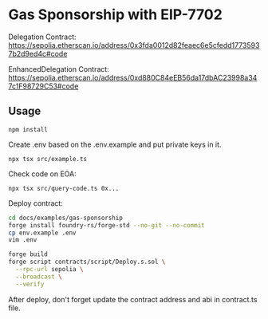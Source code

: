 # Gas Sponsorship with EIP-7702

Delegation Contract: https://sepolia.etherscan.io/address/0x3fda0012d82feaec6e5cfedd17735937b2d9ed4c#code

EnhancedDelegation Contract: https://sepolia.etherscan.io/address/0xd880C84eEB56da17dbAC23998a347c1F98729C53#code

## Usage

```
npm install
```

Create .env based on the .env.example and put private keys in it.

```
npx tsx src/example.ts
```

Check code on EOA:

```
npx tsx src/query-code.ts 0x...
```

Deploy contract:

```bash
cd docs/examples/gas-sponsorship
forge install foundry-rs/forge-std --no-git --no-commit
cp env.example .env
vim .env

forge build
forge script contracts/script/Deploy.s.sol \
  --rpc-url sepolia \
  --broadcast \
  --verify
```

After deploy, don't forget update the contract address and abi in contract.ts file.
